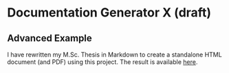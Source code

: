 # Documentation Generator X (draft)

## Advanced Example

I have rewritten my M.Sc. Thesis in Markdown to create a standalone HTML document (and PDF) using this project.
The result is available [here](https://github.com/W4RH4WK/M.Sc.-Thesis).
